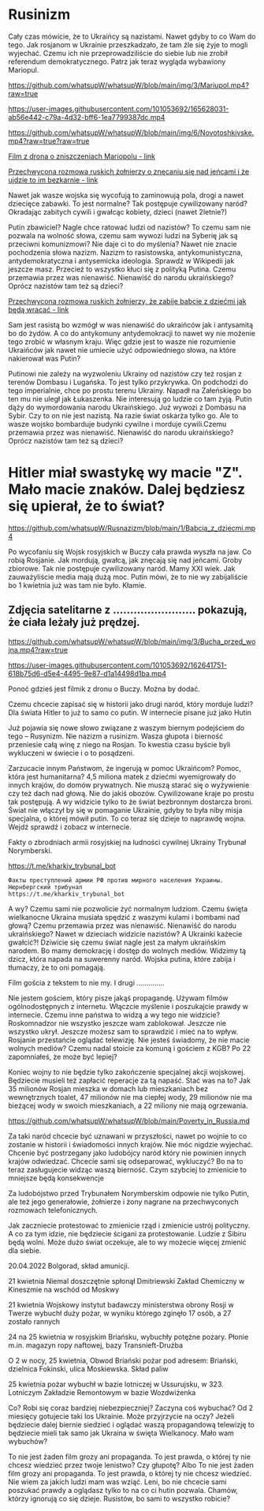 # Rusinizm

Cały czas mówicie, że to Ukraińcy są nazistami. Nawet gdyby to co Wam do tego. Jak rosjanom w Ukrainie  przeszkadzało, że tam źle się żyje to mogli wyjechać. Czemu ich nie przeprowadziliście do siebie lub nie zrobił referendum demokratycznego. Patrz jak teraz wygląda wybawiony Mariopul.

https://github.com/whatsupW/whatsupW/blob/main/img/3/Mariupol.mp4?raw=true

https://user-images.githubusercontent.com/101053692/165628031-ab56e442-c79a-4d32-bff6-1ea7799387dc.mp4

https://github.com/whatsupW/whatsupW/blob/main/img/6/Novotoshkivske.mp4?raw=true?raw=true


[Film z drona o zniszczeniach Mariopolu - link](https://user-images.githubusercontent.com/101053692/165636699-2a9fb5e9-8572-43cb-a624-bec7fe9f5fd2.mp4)

[Przechwycona rozmowa ruskich żołnierzy o znęcaniu się nad jeńcami i że ujdzie to im bezkarnie - link](https://github.com/whatsupW/Rusnazizm/blob/main/1/tortury.mp4?raw=true)


Nawet jak wasze wojska się wycofują to zaminowują pola, drogi a nawet dziecięce zabawki.
To jest normalne? Tak postępuje cywilizowany naród? Okradając zabitych cywili i gwałcąc kobiety, dzieci (nawet 2letnie?)



Putin zbawiciel? Nagle chce ratować ludzi od nazistów? To czemu sam nie pozwala na wolność słowa, czemu sam wywozi ludzi na Syberię jak są przeciwni komunizmowi? Nie daje ci to do myślenia? Nawet nie znacie pochodzenia słowa nazizm. Nazizm to rasistowska, antykomunistyczna, antydemokratyczna i antysemicka ideologia. Sprawdź w Wikipedii jak jeszcze masz. Przecież to wszystko kłuci się z polityką Putina. Czemu przemawia przez was nienawiść. Nienawiść do narodu ukraińskiego? Oprócz nazistów tam też są dzieci? 

[Przechwycona rozmowa ruskich żołnierzy, że zabije babcie z dziećmi jak będą wracać - link](https://github.com/whatsupW/Rusnazizm/blob/main/1/Babcia_z_dziecmi.mp4?raw=true)

Sam jest rasistą bo wzmógł w was nienawiść do ukraińców jak i antysamitą bo do żydów. A co do antykomuny antydemokracji to nawet wy nie możenie tego zrobić w własnym kraju. Więc gdzie jest to wasze nie rozumienie Ukraińców jak nawet nie umiecie użyć odpowiedniego słowa, na które nakierował was Putin?


Putinowi nie zależy na wyzwoleniu Ukrainy od nazistów czy też rosjan z terenów Dombasu i Lugańska. To jest tylko przykrywka. On podchodzi do tego imperialnie, chce po prostu terenu Ukrainy. Napadł na Załeńskiego bo ten mu nie uległ jak Łukaszenka. 
Nie interesują go ludzie co tam żyją. Putin dąży do wymordowania narodu Ukraińskiego. Już wywozi z Dombasu na Sybir. 
Czy to on nie jest nazistą. Na razie świat oskarża tylko go. Ale to wasze wojsko bombarduje budynki cywilne i morduje cywili.Czemu przemawia przez was nienawiść. Nienawiść do narodu ukraińskiego? Oprócz nazistów tam też są dzieci?

# Hitler miał swastykę wy macie "Z". Mało macie znaków. Dalej będziesz się upierał, że to świat?  

https://github.com/whatsupW/Rusnazizm/blob/main/1/Babcia_z_dziecmi.mp4


Po wycofaniu się Wojsk rosyjskich w Buczy cała prawda wyszła na jaw. Co robią Rosjanie. Jak mordują, gwałcą, jak znęcają się nad jeńcami. Groby zbiorowe. Tak nie postępuje cywilizowany naród. Mamy XXI wiek. Jak zauważyliście media mają dużą moc. Putin mówi, że to nie wy zabijaliście bo 1 kwietnia już was tam nie było. Kłamie. 


## Zdjęcia satelitarne z …………………… pokazują, że ciała leżały już prędzej.  

https://github.com/whatsupW/whatsupW/blob/main/img/3/Bucha_przed_wojna.mp4?raw=true

https://user-images.githubusercontent.com/101053692/162641751-618b75d6-d5e4-4495-9e87-d1a14498d1ba.mp4


Ponoć gdzieś jest filmik z dronu o Buczy. Można by dodać. 

Czemu chcecie zapisać się w historii jako drugi  naród, który morduje ludzi? Dla świata Hitler to już to samo co putin. W internecie pisane już jako Hutin

Już pojawia się nowe słowo związane z waszym biernym podejściem do tego – Rusynizm. Nie nazizm a rusinizm.  Wasza głupota i bierność przeniesie całą winę z niego na Rosjan.   To kwestia czasu byście byli wykluczeni w świecie i o to posądzeni. 
 

Zarzucacie innym Państwom, że ingerują w pomoc Ukraińcom? Pomoc, która jest humanitarna? 4,5 miliona matek z dziećmi wyemigrowały do innych krajów, do domów prywatnych. Nie muszą starać się o wyżywienie czy też dach nad głową. Nie do jakiś obozów. Cywilizowane kraje po prostu tak postępują. A wy widzicie tylko to że świat bezbronnym dostarcza broni.
Świat nie włączył  by się w pomaganie Ukrainie, gdyby to była niby misja specjalna, o której mówił  putin. To co teraz się dzieje to naprawdę wojna. Wejdź sprawdź i zobacz w internecie.

Fakty o zbrodniach armii rosyjskiej na ludności cywilnej Ukrainy Trybunał Norymberski.

https://t.me/kharkiv_trybunal_bot

```
Факты преступлений армии РФ против мирного населения Украины. Нюрнбергский трибунал 
https://t.me/kharkiv_trybunal_bot
```

 A wy? Czemu sami nie pozwolicie żyć normalnym ludziom.  Czemu święta wielkanocne Ukraina musiała spędzić z waszymi kulami i bombami nad głową? Czemu przemawia przez was nienawiść. Nienawiść do narodu ukraińskiego? Nawet w dzieciach widzicie nazistów? A Ukrainki każecie gwałcić?!
Dziwicie się czemu świat nagle jest za małym ukraińskim narodem. 
Bo mamy demokrację i dostęp do wolnych mediów. Widzimy tą dzicz, która napada na suwerenny naród. Wojska putina, które zabija i tłumaczy, że to oni pomagają.

Film gościa z tekstem to nie my.
I drugi …………..


Nie jestem gościem, który pisze jakąś propagandę. Używam filmów ogólnodostępnych z internetu. Włączcie myślenie i poszukajcie prawdy w internecie. Czemu inne państwa to widzą a wy tego nie widzicie? Roskomnadzor nie wszystko jeszcze wam zablokował. Jeszcze nie wszystko ukrył. Jeszcze możesz sam to sprawdzić i mieć na to wpływ. Rosjanie przestańcie oglądać telewizję. Nie jesteś świadomy, że nie macie wolnych mediów? Czemu nadal stoicie za komuną i gościem z KGB? Po 22 zapomniałeś, że może być lepiej?

Koniec wojny to nie będzie tylko zakończenie specjalnej akcji wojskowej. Będziecie musieli też zapłacić reperacje za tą napaść. Stać was na to? Jak 35 milionów Rosjan mieszka w domach lub mieszkaniach bez wewnętrznych toalet, 47 milionów nie ma ciepłej wody, 29 milionów nie ma bieżącej wody w swoich mieszkaniach, a 22 miliony nie mają ogrzewania.

https://github.com/whatsupW/whatsupW/blob/main/Poverty_in_Russia.md


Za taki naród chcecie być uznawani w przyszłości, nawet po wojnie to co zostanie w historii i świadomości innych krajów. Nie móc nigdzie wyjechać. Chcenie być postrzegany jako ludobójcy naród który nie powinien innych krajów odwiedzać. Chcecie sami się odseparować, wykluczyć? Bo na to teraz zasługujecie widząc waszą bierność. Czym szybciej to zmienicie to mniejsze będą konsekwencje

Za ludobójstwo przed Trybunałem Norymberskim odpowie nie tylko Putin, ale też jego generałowie, żołnierze i żony nagrane na przechwyconych rozmowach telefonicznych. 

Jak zaczniecie protestować to zmienicie rząd i zmienicie ustrój polityczny. A co za tym idzie, nie będziecie ścigani za protestowanie. Ludzie z Sibiru będą wolni. Może dużo świat oczekuje, ale to wy możecie więcej zmienić dla siebie.

20.04.2022 Bolgorad, skład amunicji.

21 kwietnia Niemal doszczętnie spłonął Dmitriewski Zakład Chemiczny w Kineszmie na wschód od Moskwy

21 kwietnia Wojskowy instytut badawczy ministerstwa obrony Rosji w Twerze wybuchł duży pożar, w wyniku którego zginęło 17 osób, a 27 zostało rannych

24 na 25 kwietnia w rosyjskim Briańsku, wybuchły potężne pożary. Płonie m.in. magazyn ropy naftowej, bazy Transnieft-Drużba

O 2 w nocy, 25 kwietnia, Obwod Briański pożar pod adresem: Briański, dzielnica Fokinski, ulica Moskiewska. Skład paliw

25 kwietnia pożar wybuchł w bazie lotniczej w Ussurujsku, w 323. Lotniczym Zakładzie Remontowym w bazie Wozdwiżenka

Co? Robi się coraz bardziej niebezpieczniej? Zaczyna coś wybuchać? Od 2 miesięcy gotujecie taki los Ukrainie. Może przyjrzycie na oczy? Jeżeli będziecie dalej biernie siedzieć i oglądać waszą propagandową telewizję to będziecie mieli tak samo jak Ukraina w święta Wielkanocy. Mało wam wybuchów?

To nie jest żaden film grozy ani propaganda. To jest prawda, o której ty nie chcesz wiedzieć przez twoje lenistwo? Czy głupotę?
Albo
To nie jest żaden film grozy ani propaganda. To jest prawda, o której ty nie chcesz wiedzieć. Nie wiem za jakich ludzi mam was wziąć. Leni, bo nie chcecie sami poszukać prawdy a oglądasz tylko to na co ci hutin pozwala. Chamów, którzy ignorują co się dzieje. Rusistów, bo sami to wszystko robicie?
